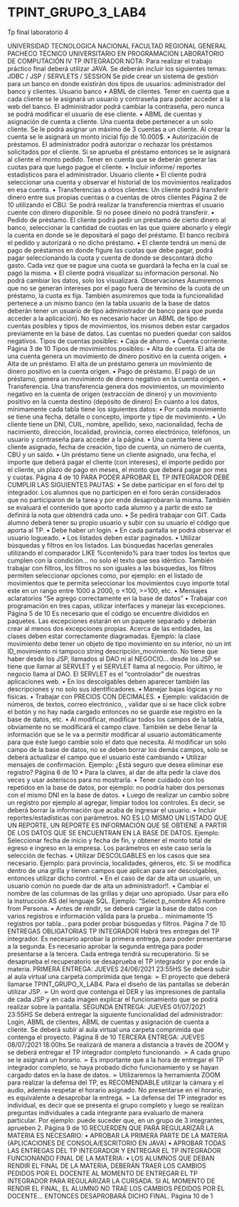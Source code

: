 # TPINT_GRUPO_3_LAB4
Tp final laboratorio 4


UNIVERSIDAD TECNOLOGICA NACIONAL
FACULTAD REGIONAL GENERAL PACHECO
TÉCNICO UNIVERSITARIO
EN PROGRAMACION
LABORATORIO DE COMPUTACIÓN IV
TP INTEGRADOR
NOTA: Para realizar el trabajo práctico final deberá utilizar JAVA. Se
deberán incluir los siguientes temas: JDBC / JSP / SERVLETS /
SESSION
Se pide crear un sistema de gestión para un banco en donde
existirán dos tipos de usuarios: administrador del banco y clientes.
Usuario banco
• ABML de clientes. Tener en cuenta que a cada cliente se le
asignará un usuario y contraseña para poder acceder a la web
del banco. El administrador podrá cambiar la contraseña, pero
nunca se podrá modificar el usuario de ese cliente.
• ABML de cuentas y asignación de cuenta a cliente. Una cuenta
debe pertenecer a un solo cliente. Se le podrá asignar un
máximo de 3 cuentas a un cliente. Al crear la cuenta se le
asignará un monto inicial fijo de 10.000$.
• Autorización de préstamos. El administrador podrá autorizar o
rechazar los préstamos solicitados por el cliente. Si se aprueba
el préstamo entonces se le asignará al cliente el monto
pedido. Tener en cuenta que se deberán generar las cuotas
para que luego pague el cliente.
• Incluir informe/ reportes estadísticos para el administrador.
Usuario cliente
• El cliente podrá seleccionar una cuenta y observar el historial
de los movimientos realizados en esa cuenta.
• Transferencias a otros clientes: Un cliente podrá transferir
dinero entre sus propias cuentas o a cuentas de otros clientes
Página 2 de 10
utilizando el CBU. Se podrá realizar la transferencia mientras
el usuario cuente con dinero disponible. Si no posee dinero no
podrá transferir.
• Pedido de préstamo. El cliente podrá pedir un préstamo de
cierto dinero al banco, seleccionar la cantidad de cuotas en las
que quiere abonarlo y elegir la cuenta en donde se le
depositará el pago del préstamo. El banco recibirá el pedido y
autorizará o no dicho préstamo.
• El cliente tendrá un menú de pago de préstamos en donde
figure las cuotas que debe pagar, podrá pagar seleccionando
la cuota y cuenta de donde se descontará dicho gasto. Cada
vez que se pague una cuota se guardará la fecha en la cual se
pagó la misma.
• El cliente podrá visualizar su información personal. No podrá
cambiar los datos, solo los visualizará.
Observaciones
Asumiremos que no se generan intereses por el pago fuera de
término de la cuota de un préstamo, la cuota es fija. También
asumiremos que toda la funcionalidad pertenece a un mismo banco
(en la tabla usuario de la base de datos deberán tener un usuario
de tipo administrador de banco para que pueda acceder a la
aplicación). No es necesario hacer un ABML de tipo de cuentas
posibles y tipos de movimientos, los mismos deben estar cargados
previamente en la base de datos. Las cuentas no pueden quedar
con saldos negativos.
Tipos de cuentas posibles:
• Caja de ahorro.
• Cuenta corriente.
Página 3 de 10
Tipos de movimientos posibles:
• Alta de cuenta. El alta de una cuenta genera un movimiento
de dinero positivo en la cuenta origen.
• Alta de un préstamo. El alta de un préstamo genera un
movimiento de dinero positivo en la cuenta origen.
• Pago de préstamo. El pago de un préstamo, genera un
movimiento de dinero negativo en la cuenta origen.
• Transferencia. Una transferencia genera dos movimientos, un
movimiento negativo en la cuenta de origen (extracción de
dinero) y un movimiento positivo en la cuenta destino
(depósito de dinero)
En cuanto a los datos, mínimamente cada tabla tiene los
siguientes datos:
• Por cada movimiento se tiene una fecha, detalle o concepto,
importe y tipo de movimiento.
• Un cliente tiene un DNI, CUIL, nombre, apellido, sexo,
nacionalidad, fecha de nacimiento, dirección, localidad,
provincia, correo electrónico, teléfonos, un usuario y
contraseña para acceder a la página.
• Una cuenta tiene un cliente asignado, fecha de creación, tipo
de cuenta, un número de cuenta, CBU y un saldo.
• Un préstamo tiene un cliente asignado, una fecha, el importe
que deberá pagar el cliente (con intereses), el importe pedido
por el cliente, un plazo de pago en meses, el monto que
deberá pagar por mes y cuotas.
Página 4 de 10
PARA PODER APROBAR EL TP INTEGRADOR DEBE
CUMPLIR LAS SIGUIENTES PAUTAS:
• Se debe participar en el foro del tp integrador. Los
alumnos que no participen en el foro serán considerados
que no participaron de la tarea y por ende desaprobaran
la misma. También se evaluará el contenido que aporto
cada alumno y a partir de esto se definirá la nota que
obtendrá cada uno.
• Se pedirá trabajar con GIT. Cada alumno deberá tener su
propio usuario y subir con su usuario el código que aporta
al TP.
• Debe haber un login.
• En cada pantalla se podrá observar el usuario logueado.
• Los listados deben estar paginados.
• Utilizar búsquedas y filtros en los listados. Las búsquedas
hacerlas generales utilizando el comparador LIKE
%contenido% para traer todos los textos que cumplen con la
condición… no solo el texto que sea idéntico. También
trabajar con filtros, los filtros no son iguales a las búsquedas,
los filtros permiten seleccionar opciones como, por ejemplo:
en el listado de movimientos que te permita seleccionar los
movimientos cuyo importe total este en un rango entre 1000
a 2000, o <100, >=100, etc.
• Mensajes aclaratorios “Se agrego correctamente en la
base de datos”
• Trabajar con programación en tres capas, utilizar interfaces y
manejar las excepciones.
Página 5 de 10
Es necesario que el código se encuentre divididos en
paquetes. Las excepciones estarán en un paquete separado y
deberán crear al menos dos excepciones propias.
Acerca de las entidades, las clases deben estar correctamente
diagramadas. Ejemplo: la clase movimiento debe tener un
objeto de tipo movimiento en su interior, no un int
ID_movimiento ni tampoco string descripción_movimiento.
No tiene que haber desde los JSP, llamados al DAO ni al
NEGOCIO… desde los JSP se tiene que llamar al SERVLET y el
SERVLET llama al negocio. Por último, le negocio llama al
DAO. El SERVLET es el “controlador” de nuestras aplicaciones
web.
• En los descolgables deben aparecer también las
descripciones y no solo sus identificadores.
• Manejar bajas lógicas y no físicas.
• Trabajar con PRECIOS CON DECIMALES.
• Ejemplo: validación de números, de textos, correo
electrónico, , validar que si se hace click sobre el botón y
no hay nada cargado entonces no se guarde ese registro en
la base de datos, etc.
• Al modificar, modificar todos los campos de la tabla,
obviamente no se modificará el campo clave. También se
debe llenar la información que se le va a permitir modificar al
usuario automáticamente para que éste luego cambie solo el
dato que necesita. Al modificar un solo campo de la base de
datos, no se deben borrar los demás campos, solo se deberá
actualizar el campo que el usuario esté cambiando
• Utilizar mensajes de confirmación. Ejemplo: ¿Está seguro que
desea eliminar ese registro?
Página 6 de 10
• Para la claves, al dar de alta pedir la clave dos veces y usar
asteriscos para no mostrarla.
• Tener cuidado con los repetidos en la base de datos, por
ejemplo: no podría haber dos personas con el mismo DNI en
la base de datos.
• Luego de realizar un cambio sobre un registro por ejemplo al
agregar, limpiar todos los controles. Es decir, se deberá
borrar la información que acaba de ingresar el usuario.
• Incluir reportes/estadísticas con parámetros. NO ES LO
MISMO UN LISTADO QUE UN REPORTE, UN REPORTE ES
INFORMACIÓN QUE SE OBTIENE A PARTIR DE LOS DATOS QUE
SE ENCUENTRAN EN LA BASE DE DATOS. Ejemplo: Seleccionar
fecha de inicio y fecha de fin, y obtener el monto total de
egreso e ingreso en la empresa. Los parámetros en este caso
sería la selección de fechas.
• Utilizar DESCOLGABLES en los casos que sea necesario.
Ejemplo: para provincia, localidades, géneros, etc. Si se
modifica dentro de una grilla y tienen campos que aplican
para ser descolgables, entonces utilizar dicho control.
• En el caso de dar de alta un usuario, un usuario común no
puede dar de alta un administrador!!.
• Cambiar el nombre de las columnas de las grillas y dejar uno
apropiado. Usar para ello la instrucción AS del lenguaje SQL.
Ejemplo: “Select p_nombre AS nombre from Persona.
• Antes de rendir, se deberá cargar la base de datos con varios
registros e información válida para la prueba... mínimamente
15 registros por tabla… para poder probar búsquedas y filtros.
Página 7 de 10
ENTREGAS OBLIGATORIAS TP INTEGRADOR
Habrá tres entregas del TP integrador. Es necesario aprobar la
primera entrega, para poder presentarse a la segunda. Es
necesario aprobar la segunda entrega para poder presentarse
a la tercera. Cada entrega tendrá su recuperatorio. Si se
desaprueba el recuperatorio se desaprueba el TP integrador y
por ende la materia.
PRIMERA ENTREGA: JUEVES 24/06/2021 23:55HS Se deberá subir
al aula virtual una carpeta comprimida que tenga:
➢
El proyecto que deberá llamarse TPINT_GRUPO_X_LAB4. Para el
diseño de las pantallas se deberán utilizar JSP.
➢
Un word que contenga el DER y las impresiones de pantalla de cada
JSP y en cada imagen explicar el funcionamiento que se podrá
realizar sobre la pantalla.
SEGUNDA ENTREGA: JUEVES 01/07/2021 23:55HS Se deberá
entregar la siguiente funcionalidad del administrador: Login, ABML
de clientes, ABML de cuentas y asignación de cuenta a cliente.
Se deberá subir al aula virtual una carpeta comprimida que
contenga el proyecto.
Página 8 de 10
TERCERA ENTREGA: JUEVES 08/07/2021 18:00hs Se realizará de
manera a distancia a través de ZOOM y se deberá entregar el TP
integrador completo funcionando.
➢
A cada grupo se le asignará un horario.
➢
Es importante que a la hora de entregar el TP integrador completo,
se haya probado dicho funcionamiento y se hayan cargado datos en
la base de datos.
➢
Utilizaremos la herramienta ZOOM para realizar la defensa del TP,
es RECOMENDABLE utilizar la cámara y el audio, además respetar el
horario asignado. No presentarse en el horario, es equivalente a
desaprobar la entrega.
➢
La defensa del TP integrador es individual, es decir que se presenta
el grupo completo y luego se realizan preguntas individuales a cada
integrante para evaluarlo de manera particular. Por ejemplo: puede
suceder que, en un grupo de 3 integrantes, aprueben 2.
Página 9 de 10
RECUERDEN QUE PARA REGULARIZAR LA MATERIA ES
NECESARIO:
• APROBAR LA PRIMERA PARTE DE LA MATERIA (APLICACIONES
DE CONSOLA/ESCRITORIO EN JAVA)
• APROBAR TODAS LAS ENTREGAS DEL TP INTEGRADOR Y
ENTREGAR EL TP INTEGRADOR FUNCIONANDO
FINAL DE LA MATERIA:
• LOS ALUMNOS QUE DEBAN RENDIR EL FINAL DE LA MATERIA,
DEBERÁN TRAER LOS CAMBIOS PEDIDOS POR EL DOCENTE AL
MOMENTO DE ENTREGAR EL TP INTEGRADOR PARA
REGULARIZAR LA CURSADA. SI AL MOMENTO DE RENDIR EL
FINAL, EL ALUMNO NO TRAE LOS CAMBIOS PEDIDOS POR EL
DOCENTE… ENTONCES DESAPROBARÁ DICHO FINAL.
Página 10 de 1
